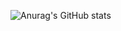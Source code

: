 <!--
**ktm000818/ktm000818** is a ✨ _special_ ✨ repository because its `README.md` (this file) appears on your GitHub profile.

Here are some ideas to get you start:

- 🔭 I’m currently working on impix co.
- 🌱 I’m currently learning Core javascript.
- 👯 I’m looking to collaborate on ...
- 🤔 I’m looking for help with ...
- 💬 Ask me about ...
- 📫 How to reach me: ...
- 😄 Pronouns: ...
- ⚡ Fun fact: ....
-->

![Anurag's GitHub stats](https://github-readme-stats.vercel.app/api?username=ktm000818&show_icons=true&theme=radical)
